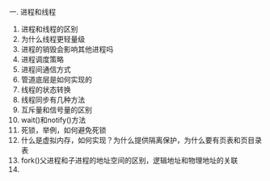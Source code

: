 一. 进程和线程

1. 进程和线程的区别
2. 为什么线程更轻量级
3. 进程的销毁会影响其他进程吗
4. 进程调度策略
5. 进程间通信方式
6. 管道底层是如何实现的
7. 线程的状态转换
8. 线程同步有几种方法
9. 互斥量和信号量的区别
10. wait()和notify()方法
11. 死锁，举例，如何避免死锁
12. 什么是虚拟内存，如何实现？为什么提供隔离保护，为什么要有页表和页目录表
13. fork()父进程和子进程的地址空间的区别，逻辑地址和物理地址的关联
14. 


